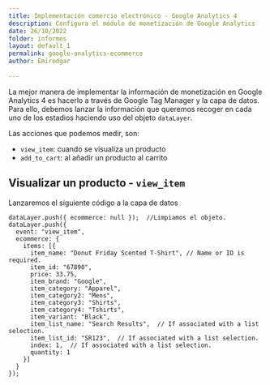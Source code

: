 ```yaml
---
title: Implementación comercio electrónico - Google Analytics 4
description: Configura el módulo de monetización de Google Analytics
date: 26/10/2022
folder: informes
layout: default_1
permalink: google-analytics-ecommerce
author: Emirodgar
  
---
```


La mejor manera de implementar la información de monetización en Google Analytics 4 es hacerlo a través de Google Tag Manager y la capa de datos. Para ello, debemos lanzar la información que queremos recoger en cada uno de los estadios haciendo uso del objeto `dataLayer`.

Las acciones que podemos medir, son:

 - `view_item`: cuando se visualiza un producto
 - `add_to_cart`: al añadir un producto al carrito

## Visualizar un producto - `view_item`

Lanzaremos el siguiente código a la capa de datos

    dataLayer.push({ ecommerce: null });  //Limpiamos el objeto.
    dataLayer.push({
      event: "view_item",
      ecommerce: {
        items: [{
          item_name: "Donut Friday Scented T-Shirt", // Name or ID is required.
          item_id: "67890",
          price: 33.75,
          item_brand: "Google",
          item_category: "Apparel",
          item_category2: "Mens",
          item_category3: "Shirts",
          item_category4: "Tshirts",
          item_variant: "Black",
          item_list_name: "Search Results",  // If associated with a list selection.
          item_list_id: "SR123",  // If associated with a list selection.
          index: 1,  // If associated with a list selection.
          quantity: 1
        }]
      }
    });

<!--stackedit_data:
eyJoaXN0b3J5IjpbMTMyMTE4MDYxNCwtNjg2MjkzODgxLC00MD
gyNjcxMjRdfQ==
-->